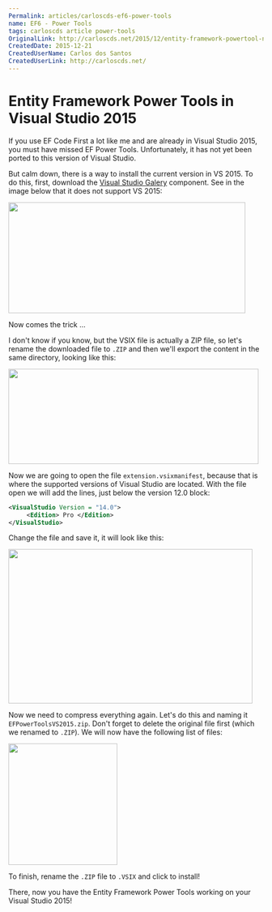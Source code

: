 ```yaml
---
Permalink: articles/carloscds-ef6-power-tools
name: EF6 - Power Tools
tags: carloscds article power-tools
OriginalLink: http://carloscds.net/2015/12/entity-framework-powertool-no-visual-studio-2015/
CreatedDate: 2015-12-21
CreatedUserName: Carlos dos Santos
CreatedUserLink: http://carloscds.net/
---
```


# Entity Framework Power Tools in Visual Studio 2015

If you use EF Code First a lot like me and are already in Visual Studio 2015, you must have missed EF Power Tools. Unfortunately, it has not yet been ported to this version of Visual Studio.

But calm down, there is a way to install the current version in VS 2015. To do this, first, download the [Visual Studio Galery](https://marketplace.visualstudio.com/items?itemName=EntityFrameworkTeam.EntityFrameworkPowerToolsBeta4) component. See in the image below that it does not support VS 2015:

<img src="http://carloscds.net/wp-content/uploads/2015/12/image_thumb.png" width="468" height="219">

Now comes the trick ...

I don't know if you know, but the VSIX file is actually a ZIP file, so let's rename the downloaded file to `.ZIP` and then we'll export the content in the same directory, looking like this:

<img src="http://carloscds.net/wp-content/uploads/2015/12/image_thumb1.png" width="494" height="188">

Now we are going to open the file `extension.vsixmanifest`, because that is where the supported versions of Visual Studio are located. With the file open we will add the lines, just below the version 12.0 block:

```xml
<VisualStudio Version = "14.0">
     <Edition> Pro </Edition>
</VisualStudio>
```

Change the file and save it, it will look like this:

<img src="http://carloscds.net/wp-content/uploads/2015/12/image_thumb2.png" width="482" height="305">

Now we need to compress everything again. Let's do this and naming it `EFPowerToolsVS2015.zip`. Don't forget to delete the original file first (which we renamed to `.ZIP`). We will now have the following list of files:

<img src="http://carloscds.net/wp-content/uploads/2015/12/image_thumb3.png" width="215" height="240">

To finish, rename the `.ZIP` file to `.VSIX` and click to install!

There, now you have the Entity Framework Power Tools working on your Visual Studio 2015!